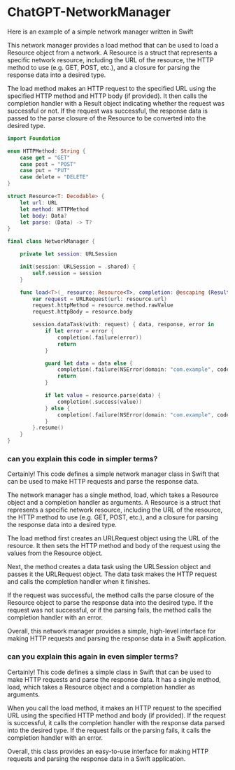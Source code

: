 # ChatGPT-NetworkManager
Here is an example of a simple network manager written in Swift

This network manager provides a load method that can be used to load a Resource object from a network. A Resource is a struct that represents a specific network resource, including the URL of the resource, the HTTP method to use (e.g. GET, POST, etc.), and a closure for parsing the response data into a desired type.

The load method makes an HTTP request to the specified URL using the specified HTTP method and HTTP body (if provided). It then calls the completion handler with a Result object indicating whether the request was successful or not. If the request was successful, the response data is passed to the parse closure of the Resource to be converted into the desired type.

```swift
import Foundation

enum HTTPMethod: String {
    case get = "GET"
    case post = "POST"
    case put = "PUT"
    case delete = "DELETE"
}

struct Resource<T: Decodable> {
    let url: URL
    let method: HTTPMethod
    let body: Data?
    let parse: (Data) -> T?
}

final class NetworkManager {

    private let session: URLSession

    init(session: URLSession = .shared) {
        self.session = session
    }

    func load<T>(_ resource: Resource<T>, completion: @escaping (Result<T, Error>) -> Void) {
        var request = URLRequest(url: resource.url)
        request.httpMethod = resource.method.rawValue
        request.httpBody = resource.body

        session.dataTask(with: request) { data, response, error in
            if let error = error {
                completion(.failure(error))
                return
            }

            guard let data = data else {
                completion(.failure(NSError(domain: "com.example", code: 0, userInfo: nil)))
                return
            }

            if let value = resource.parse(data) {
                completion(.success(value))
            } else {
                completion(.failure(NSError(domain: "com.example", code: 0, userInfo: nil)))
            }
        }.resume()
    }
}
```
### can you explain this code in simpler terms?

Certainly! This code defines a simple network manager class in Swift that can be used to make HTTP requests and parse the response data.

The network manager has a single method, load, which takes a Resource object and a completion handler as arguments. A Resource is a struct that represents a specific network resource, including the URL of the resource, the HTTP method to use (e.g. GET, POST, etc.), and a closure for parsing the response data into a desired type.

The load method first creates an URLRequest object using the URL of the resource. It then sets the HTTP method and body of the request using the values from the Resource object.

Next, the method creates a data task using the URLSession object and passes it the URLRequest object. The data task makes the HTTP request and calls the completion handler when it finishes.

If the request was successful, the method calls the parse closure of the Resource object to parse the response data into the desired type. If the request was not successful, or if the parsing fails, the method calls the completion handler with an error.

Overall, this network manager provides a simple, high-level interface for making HTTP requests and parsing the response data in a Swift application.

### can you explain this again in even simpler terms?

Certainly! This code defines a simple class in Swift that can be used to make HTTP requests and parse the response data. It has a single method, load, which takes a Resource object and a completion handler as arguments.

When you call the load method, it makes an HTTP request to the specified URL using the specified HTTP method and body (if provided). If the request is successful, it calls the completion handler with the response data parsed into the desired type. If the request fails or the parsing fails, it calls the completion handler with an error.

Overall, this class provides an easy-to-use interface for making HTTP requests and parsing the response data in a Swift application.
